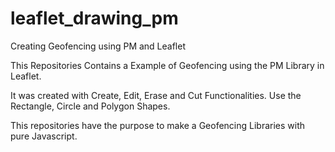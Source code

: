 # leaflet_drawing_pm
Creating Geofencing using PM and Leaflet

This Repositories Contains a Example of Geofencing using the PM Library in Leaflet.

It was created with Create, Edit, Erase and Cut Functionalities. Use the Rectangle, Circle and Polygon Shapes. 

This repositories have the purpose to make a Geofencing Libraries with pure Javascript.
